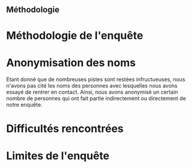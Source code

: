 ## Méthodologie 

# Méthodologie de l'enquête 


# Anonymisation des noms 

Etant donné que de nombreuses pistes sont restées infructueuses, nous n'avons pas cité les noms des personnes avec lesquelles nous avons essayé de rentrer en contact. Ainsi, nous avons anonymisé un certain nombre de personnes qui ont fait partie indirectement ou directement de notre enquête. 


# Difficultés rencontrées

# Limites de l'enquête
